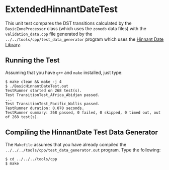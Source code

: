 # ExtendedHinnantDateTest

This unit test compares the DST transitions calculated by the
`BasicZoneProcessor` class (which uses the `zonedb` data files) with the
`validation_data.cpp` file generated by the
`../../tools/cpp/test_data_generator` program which uses the [Hinnant Date
Library](https://github.com/HowardHinnant/date).

## Running the Test

Assuming that you have `g++` and `make` installed, just type:
```
$ make clean && make -j 4
$ ./BasicHinnantDateTest.out
TestRunner started on 268 test(s).
Test TransitionTest_Africa_Abidjan passed.
...
Test TransitionTest_Pacific_Wallis passed.
TestRunner duration: 0.070 seconds.
TestRunner summary: 268 passed, 0 failed, 0 skipped, 0 timed out, out of 268 test(s).
```

## Compiling the HinnantDate Test Data Generator

The `Makefile` assumes that you have already compiled the
`../../../tools/cpp/test_data_generator.out` program. Type the following:

```
$ cd ../../../tools/cpp
$ make
```

